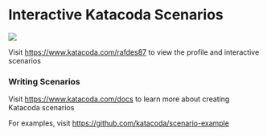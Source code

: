 # Interactive Katacoda Scenarios

[![](http://shields.katacoda.com/katacoda/rafdes87/count.svg)](https://www.katacoda.com/rafdes87 "Get your profile on Katacoda.com")

Visit https://www.katacoda.com/rafdes87 to view the profile and interactive scenarios

### Writing Scenarios
Visit https://www.katacoda.com/docs to learn more about creating Katacoda scenarios

For examples, visit https://github.com/katacoda/scenario-example
